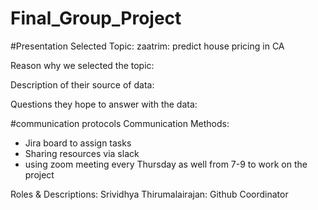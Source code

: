 # Final_Group_Project

#Presentation 
Selected Topic:
zaatrim: predict house pricing in CA 

Reason why we selected the topic: 

Description of their source of data: 

Questions they hope to answer with the data: 



#communication protocols 
Communication Methods: 
- Jira board to assign tasks
- Sharing resources via slack
- using zoom meeting every Thursday as well from 7-9 to work on the project

Roles & Descriptions: 
Srividhya Thirumalairajan: Github Coordinator 

